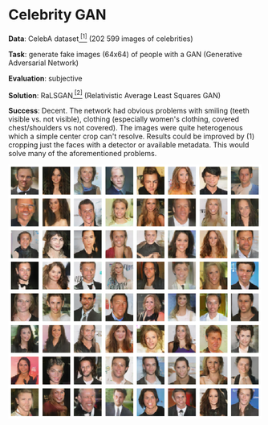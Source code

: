 # Celebrity GAN

__Data__: CelebA dataset[<sup> [1]</sup>](http://mmlab.ie.cuhk.edu.hk/projects/CelebA.html) (202 599 images of celebrities)

__Task__: generate fake images (64x64) of people with a GAN (Generative Adversarial Network)

__Evaluation__: subjective

__Solution__: RaLSGAN[<sup> [2]</sup>](https://arxiv.org/abs/1807.00734) (Relativistic Average Least Squares GAN)

__Success__: Decent. The network had obvious problems with smiling (teeth visible vs. not visible), clothing (especially women's clothing, covered chest/shoulders vs not covered). The images were quite heterogenous which a simple center crop can't resolve. Results could be improved by (1) cropping just the faces with a detector or available metadata. This would solve many of the aforementioned problems.

![](example_output.png)
